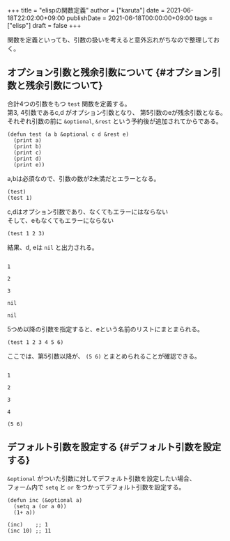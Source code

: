 +++
title = "elispの関数定義"
author = ["karuta"]
date = 2021-06-18T22:02:00+09:00
publishDate = 2021-06-18T00:00:00+09:00
tags = ["elisp"]
draft = false
+++

関数を定義といっても、引数の扱いを考えると意外忘れがちなので整理しておく。  

<!--more-->  


## オプション引数と残余引数について {#オプション引数と残余引数について}

合計4つの引数をもつ `test` 関数を定義する。  
第3, 4引数であるc,d がオプション引数となり、 第5引数のeが残余引数となる。  
それぞれ引数の前に `&optional`, `&rest` という予約後が追加されてからである。  

```elisp
(defun test (a b &optional c d &rest e)
  (print a)
  (print b)
  (print c)
  (print d)
  (print e))
```

a,bは必須なので、引数の数が2未満だとエラーとなる。  

```elisp
(test)
(test 1)
```

c,dはオプション引数であり、なくてもエラーにはならない  
そして、eもなくてもエラーにならない  

```elisp
(test 1 2 3)
```

結果、d, eは `nil` と出力される。  

```text

1

2

3

nil

nil
```

5つめ以降の引数を指定すると、eという名前のリストにまとまられる。  

```elisp
(test 1 2 3 4 5 6)
```

ここでは、第5引数以降が、 `(5 6)` とまとめられることが確認できる。  

```text

1

2

3

4

(5 6)
```


## デフォルト引数を設定する {#デフォルト引数を設定する}

`&optional` がついた引数に対してデフォルト引数を設定したい場合、  
フォーム内で `setq` と `or` をつかってデフォルト引数を設定する。  

```elisp
(defun inc (&optional a)
  (setq a (or a 0))
  (1+ a))

(inc)    ;; 1
(inc 10) ;; 11 
```
